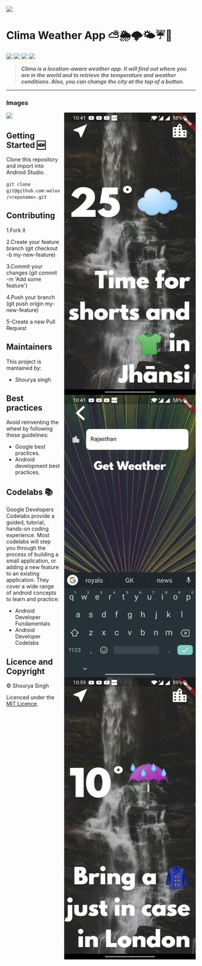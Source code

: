![](https://github.com/Shourya-singh/Images/blob/master/clima%20weather%20app.gif)

# Clima Weather App ⛅🌦🌩🌤☔🌈

![](https://img.shields.io/badge/BUILT%20WITH-FLUTTER-blue)
![](https://img.shields.io/github/stars/Shourya-singh/Clima_weather-app?style=plastic)
![](https://img.shields.io/github/license/Shourya-singh/Clima_weather-app?style=plastic)
![](https://img.shields.io/badge/Open%20Source-%E2%9D%A4-success)

> ***Clima is a location-aware weather app. It will find out where you
are in the world and to retrieve the temperature and weather
conditions. Also, you can change the city at the tap of a button.***
---

### Images

![](https://github.com/Shourya-singh/Images/blob/master/clima-cover.gif)
<img width="350" height="750" alt="home" src="https://github.com/Shourya-singh/Images/blob/master/clima-1.jpg" style="float:right; padding-left:10px;">
<img width="350" height="750" alt="home" src="https://github.com/Shourya-singh/Images/blob/master/clima-2.jpg" style="float:right; padding-left:10px;">
<img width="350" height="750" alt="home" src="https://github.com/Shourya-singh/Images/blob/master/clima-3.jpg" style="float:right; padding-left:10px;">

## Getting Started :new:
Clone this repository and import into Android Studio.

`git clone git@github.com:wolox/<reponame>.git`

## Contributing
1.Fork it

2.Create your feature branch (git checkout -b my-new-feature)

3.Commit your changes (git commit -m 'Add some feature')

4.Push your branch (git push origin my-new-feature)

5-Create a new Pull Request    

## Maintainers
This project is mantained by:

- Shourya singh
    
## Best practices
Avoid reinventing the wheel by following these guidelines:

* Google best practices.
* Android development best practices.

## Codelabs :books:
Google Developers Codelabs provide a guided, tutorial, hands-on coding experience. Most codelabs will step you through the process of building a small application, or adding a new feature to an existing application. They cover a wide range of android concepts to learn and practice:

* Android Developer Fundamentals
* Android Developer Codelabs

## Licence and Copyright 
© Shourya Singh 

Licenced under the [MIT Licence](https://github.com/Shourya-singh/Clima_weather-app/blob/master/LICENSE).
